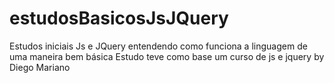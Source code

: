 # estudosBasicosJsJQuery
Estudos iniciais Js e JQuery entendendo como funciona a linguagem de uma maneira bem básica
Estudo teve como base um curso de js e jquery by Diego Mariano

